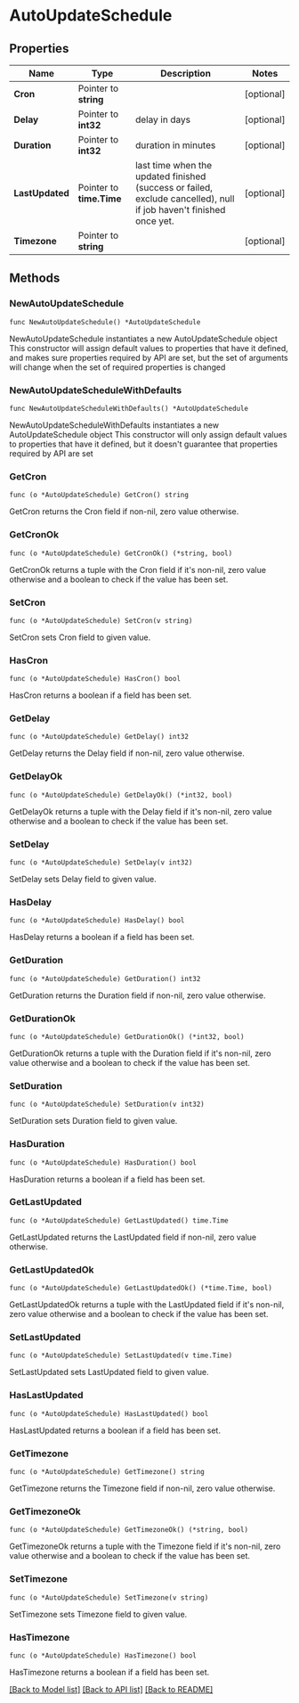 # AutoUpdateSchedule

## Properties

Name | Type | Description | Notes
------------ | ------------- | ------------- | -------------
**Cron** | Pointer to **string** |  | [optional] 
**Delay** | Pointer to **int32** | delay in days | [optional] 
**Duration** | Pointer to **int32** | duration in minutes | [optional] 
**LastUpdated** | Pointer to **time.Time** | last time when the updated finished (success or failed, exclude cancelled), null if job haven&#39;t finished once yet. | [optional] 
**Timezone** | Pointer to **string** |  | [optional] 

## Methods

### NewAutoUpdateSchedule

`func NewAutoUpdateSchedule() *AutoUpdateSchedule`

NewAutoUpdateSchedule instantiates a new AutoUpdateSchedule object
This constructor will assign default values to properties that have it defined,
and makes sure properties required by API are set, but the set of arguments
will change when the set of required properties is changed

### NewAutoUpdateScheduleWithDefaults

`func NewAutoUpdateScheduleWithDefaults() *AutoUpdateSchedule`

NewAutoUpdateScheduleWithDefaults instantiates a new AutoUpdateSchedule object
This constructor will only assign default values to properties that have it defined,
but it doesn't guarantee that properties required by API are set

### GetCron

`func (o *AutoUpdateSchedule) GetCron() string`

GetCron returns the Cron field if non-nil, zero value otherwise.

### GetCronOk

`func (o *AutoUpdateSchedule) GetCronOk() (*string, bool)`

GetCronOk returns a tuple with the Cron field if it's non-nil, zero value otherwise
and a boolean to check if the value has been set.

### SetCron

`func (o *AutoUpdateSchedule) SetCron(v string)`

SetCron sets Cron field to given value.

### HasCron

`func (o *AutoUpdateSchedule) HasCron() bool`

HasCron returns a boolean if a field has been set.

### GetDelay

`func (o *AutoUpdateSchedule) GetDelay() int32`

GetDelay returns the Delay field if non-nil, zero value otherwise.

### GetDelayOk

`func (o *AutoUpdateSchedule) GetDelayOk() (*int32, bool)`

GetDelayOk returns a tuple with the Delay field if it's non-nil, zero value otherwise
and a boolean to check if the value has been set.

### SetDelay

`func (o *AutoUpdateSchedule) SetDelay(v int32)`

SetDelay sets Delay field to given value.

### HasDelay

`func (o *AutoUpdateSchedule) HasDelay() bool`

HasDelay returns a boolean if a field has been set.

### GetDuration

`func (o *AutoUpdateSchedule) GetDuration() int32`

GetDuration returns the Duration field if non-nil, zero value otherwise.

### GetDurationOk

`func (o *AutoUpdateSchedule) GetDurationOk() (*int32, bool)`

GetDurationOk returns a tuple with the Duration field if it's non-nil, zero value otherwise
and a boolean to check if the value has been set.

### SetDuration

`func (o *AutoUpdateSchedule) SetDuration(v int32)`

SetDuration sets Duration field to given value.

### HasDuration

`func (o *AutoUpdateSchedule) HasDuration() bool`

HasDuration returns a boolean if a field has been set.

### GetLastUpdated

`func (o *AutoUpdateSchedule) GetLastUpdated() time.Time`

GetLastUpdated returns the LastUpdated field if non-nil, zero value otherwise.

### GetLastUpdatedOk

`func (o *AutoUpdateSchedule) GetLastUpdatedOk() (*time.Time, bool)`

GetLastUpdatedOk returns a tuple with the LastUpdated field if it's non-nil, zero value otherwise
and a boolean to check if the value has been set.

### SetLastUpdated

`func (o *AutoUpdateSchedule) SetLastUpdated(v time.Time)`

SetLastUpdated sets LastUpdated field to given value.

### HasLastUpdated

`func (o *AutoUpdateSchedule) HasLastUpdated() bool`

HasLastUpdated returns a boolean if a field has been set.

### GetTimezone

`func (o *AutoUpdateSchedule) GetTimezone() string`

GetTimezone returns the Timezone field if non-nil, zero value otherwise.

### GetTimezoneOk

`func (o *AutoUpdateSchedule) GetTimezoneOk() (*string, bool)`

GetTimezoneOk returns a tuple with the Timezone field if it's non-nil, zero value otherwise
and a boolean to check if the value has been set.

### SetTimezone

`func (o *AutoUpdateSchedule) SetTimezone(v string)`

SetTimezone sets Timezone field to given value.

### HasTimezone

`func (o *AutoUpdateSchedule) HasTimezone() bool`

HasTimezone returns a boolean if a field has been set.


[[Back to Model list]](../README.md#documentation-for-models) [[Back to API list]](../README.md#documentation-for-api-endpoints) [[Back to README]](../README.md)


